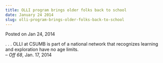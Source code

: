```yaml
---
title: OLLI program brings older folks back to school
date: January 24 2014
slug: olli-program-brings-older-folks-back-to-school
---
```





<span class="date">Posted on Jan 24, 2014    </span>
<p>. . . OLLI at CSUMB is part of a national network that
recognizes learning and exploration have no age limits.<br>
&#x2013; <em>Off 68</em>, Jan. 17, 2014</br></p>





